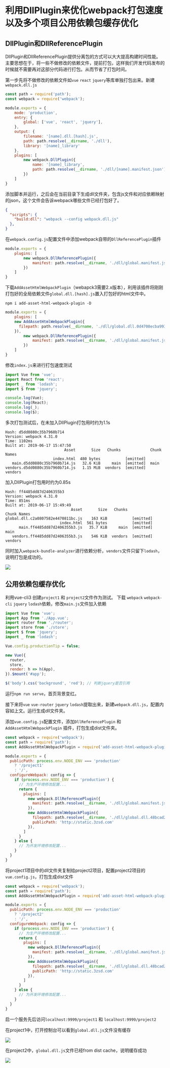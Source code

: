 # 利用DllPlugin来优化webpack打包速度以及多个项目公用依赖包缓存优化

## DllPlugin和DllReferencePlugin

DllPlugin和DllReferencePlugin提供分离包的方式可以大大提高构建时间性能。主要思想在于，将一些不做修改的依赖文件，提前打包，这样我们开发代码发布的时候就不需要再对这部分代码进行打包。从而节省了打包时间。

第一步先将不做修改的依赖文件如`vue` `react` `jquery`等库单独打包出来。新建`webpack.dll.js`

```js
const path = require('path');
const webpack = require('webpack');

module.exports = {
	mode: 'production',
	entry: {
		global: ['vue', 'react', 'jquery'],
	},
	output: {
		filename: '[name].dll.[hash].js',
		path: path.resolve(__dirname, './dll'),
		library: '[name]_library'
	},
	plugins: [
		new webpack.DllPlugin({
			name: '[name]_library',
			path: path.resolve(__dirname, './dll/[name].manifest.json'),
		})
	]
}
```

添加脚本并运行，之后会在当前目录下生成dll文件夹，包含js文件和对应依赖映射的json，这个文件会告诉webpack哪些文件已经打包好了。

```json
{
  "scripts": {
    "build:dll": "webpack --config webpack.dll.js"
  },
}
```

在`webpack.config.js`配置文件中添加webpack自带的`DllReferencePlugin`插件

```js
module.exports = {
	plugins: [
		new webpack.DllReferencePlugin({
			manifest: path.resolve(__dirname, './dll/global.manifest.json') // 映射文件路径
		})
	]
}
```

下载`AddAssetHtmlWebpackPlugin`（webapck3需要2.x版本），利用该插件将刚刚打包好的全局依赖文件`global.dll.[hash].js`置入打包好的html文件中。

```
npm i add-asset-html-webpack-plugin -D
```

```js
module.exports = {
	plugins: [
    new AddAssetHtmlWebpackPlugin({
      filepath: path.resolve(__dirname, './dll/global.dll.0d4708ecba99397d3606.js'),
    }),
		new webpack.DllReferencePlugin({
			manifest: path.resolve(__dirname, './dll/global.manifest.json') // 映射文件路径
		})
	]
}
```

修改`index.js`来进行打包速度测试

```js
import Vue from 'vue';
import React from 'react';
import _ from 'lodash';
import $ from 'jquery';

console.log(Vue);
console.log(React);
console.log(_);
console.log($);
```

多次打包测试后，在未加入DllPlugin打包用时约为1.1s

```
Hash: d5dd0880c35b7960b714
Version: webpack 4.31.0
Time: 1102ms
Built at: 2019-06-17 15:47:50
                          Asset       Size   Chunks             Chunk Names
                     index.html  480 bytes           [emitted]  
   main.d5dd0880c35b7960b714.js   32.6 KiB     main  [emitted]  main
vendors.d5dd0880c35b7960b714.js   1.15 MiB  vendors  [emitted]  vendors
```

加入DllPlugin打包用时约为0.85s

```
Hash: ff4485dd87d2406355b3
Version: webpack 4.31.0
Time: 851ms
Built at: 2019-06-17 15:49:49
                             Asset       Size   Chunks             Chunk Names
global.dll.c2a0807582e4470811bc.js    163 KiB           [emitted]  
                        index.html  561 bytes           [emitted]  
      main.ff4485dd87d2406355b3.js   35.7 KiB     main  [emitted]  main
   vendors.ff4485dd87d2406355b3.js    546 KiB  vendors  [emitted]  vendors
```

同时加入`webpack-bundle-analyzer`进行依赖分析，`vendors`文件只留下`lodash`，说明打包是成功的。

![](learn22_01.jpg)

## 公用依赖包缓存优化

利用vue-cli3 创建`project1` 和 `project2`文件作为测试。 下载 `webpack` `webpack-cli` `jquery` `lodash`依赖，修改`main.js`文件加入依赖

```js
import Vue from 'vue';
import App from './App.vue';
import router from './router';
import store from './store';
import $ from 'jquery';
import _ from 'lodash';

Vue.config.productionTip = false;

new Vue({
  router,
  store,
  render: h => h(App),
}).$mount('#app');

$('body').css('background', 'red'); // 判断jquery是否引用
```


运行`npm run serve`，首页背景变红。

接下来将`vue` `vue-router` `jquery` `lodash`提取出来，新建`webpack.dll.js`，配置内容如上文。运行生成dll文件夹。

添加`vue.config.js`配置文件，添加`DllReferencePlugin` 和 `AddAssetHtmlWebpackPlugin` 插件，打包生成dist文件夹。

```js
const webpack = require('webpack');
const path = require('path');
const AddAssetHtmlWebpackPlugin = require('add-asset-html-webpack-plugin');

module.exports = {
  publicPath: process.env.NODE_ENV === 'production'
    ? '/project1'
    : '/',
  configureWebpack: config => {
    if (process.env.NODE_ENV === 'production') {
      // 为生产环境修改配置...
      return {
        plugins: [
          new webpack.DllReferencePlugin({
            manifest: path.resolve(__dirname, './dll/global.manifest.json')
          }),
          new AddAssetHtmlWebpackPlugin({
            filepath: path.resolve(__dirname, './dll/global.dll.48bcad28143704e842c1.js'),
            publicPath: 'http://static.3zsd.com'
          }),
        ]
      }
    } else {
      // 为开发环境修改配置...
    }
  }
}
```

将project1项目中的dll文件夹复制给project2项目，配置project2项目的`vue.config.js`，打包生成dist文件

```js
const webpack = require('webpack');
const path = require('path');
const AddAssetHtmlWebpackPlugin = require('add-asset-html-webpack-plugin');

module.exports = {
  publicPath: process.env.NODE_ENV === 'production'
    ? '/project2'
    : '/',
  configureWebpack: config => {
    if (process.env.NODE_ENV === 'production') {
      // 为生产环境修改配置...
      return {
        plugins: [
          new webpack.DllReferencePlugin({
            manifest: path.resolve(__dirname, './dll/global.manifest.json')
          }),
          new AddAssetHtmlWebpackPlugin({
            filepath: path.resolve(__dirname, './dll/global.dll.48bcad28143704e842c1.js'),
            publicPath: 'http://static.3zsd.com'
          }),
        ]
      }
    } else {
      // 为开发环境修改配置...
    }
  }
}
```

启一个服务先后访问`localhost:9999/project1` 和 `localhost:9999/project2`

在project1中，打开控制台可以看到`global.dll.js`文件没有缓存

![](learn23_01.jpg)

在project2中，`global.dll.js`文件已经from dist cache，说明缓存成功

![](learn23_02.jpg)